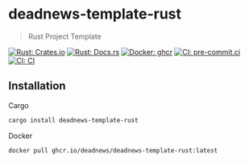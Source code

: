 # deadnews-template-rust

> Rust Project Template

[![Rust: Crates.io](https://img.shields.io/crates/v/deadnews-template-rust.svg?logo=rust&logoColor=white)](https://crates.io/crates/deadnews-template-rust)
[![Rust: Docs.rs](https://docs.rs/deadnews-template-rust/badge.svg?logo=rust&logoColor=white)](https://docs.rs/deadnews-template-rust)
[![Docker: ghcr](https://img.shields.io/badge/docker-gray.svg?logo=docker&logoColor=white)](https://github.com/deadnews/deadnews-template-rust/pkgs/container/deadnews-template-rust)
[![CI: pre-commit.ci](https://results.pre-commit.ci/badge/github/DeadNews/deadnews-template-rust/main.svg)](https://results.pre-commit.ci/latest/github/DeadNews/deadnews-template-rust/main)
[![CI: CI](https://img.shields.io/github/actions/workflow/status/deadnews/deadnews-template-rust/ci.yml?branch=main&logo=github&logoColor=white&label=ci)](https://github.com/deadnews/deadnews-template-rust/actions/workflows/ci.yml)

## Installation

Cargo

```sh
cargo install deadnews-template-rust
```

Docker

```sh
docker pull ghcr.io/deadnews/deadnews-template-rust:latest
```

